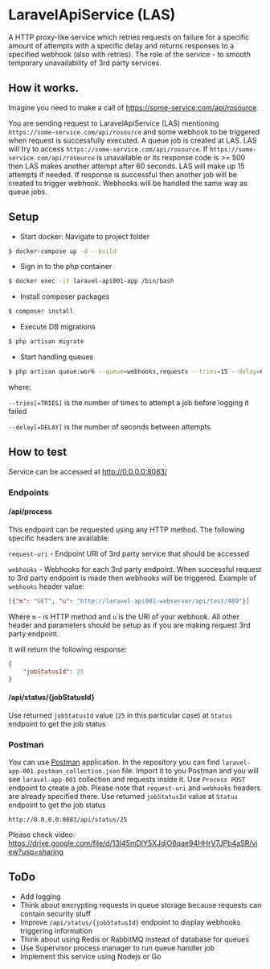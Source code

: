 # LaravelApiService (LAS)

A HTTP proxy-like service which retries requests on failure for a specific amount of attempts with a specific delay and returns responses to a specified webhook (also with retries).
The role of the service - to smooth temporary unavailability of 3rd party services.

## How it works.
Imagine you need to make a call of https://some-service.com/api/rosource.

You are sending request to LaravelApiService (LAS) mentioning `https://some-service.com/api/rosource` and some webhook to be triggered when request is successfully executed.
A queue job is created at LAS. LAS will try to access `https://some-service.com/api/rosource`.
If `https://some-service.com/api/rosource` is unavailable or its response code is >= 500 then LAS makes another attempt after 60 seconds.
LAS will make up 15 attempts if needed. If response is successful then another job will be created to trigger webhook.
Webhooks will be handled the same way as queue jobs.

## Setup
* Start docker: Navigate to project folder
```bash
$ docker-compose up -d --build
```
* Sign in to the php container
```bash
$ docker exec -it laravel-api001-app /bin/bash
```
* Install composer packages
```bash
$ composer install
```
* Execute DB migrations
```bash
$ php artisan migrate
```
* Start handling queues
```bash
$ php artisan queue:work --queue=webhooks,requests --tries=15 --delay=60
```
where:

`--tries[=TRIES]` is the number of times to attempt a job before logging it failed

`--delay[=DELAY]` is the number of seconds between attempts

## How to test
Service can be accessed at http://0.0.0.0:8083/

### Endpoints
#### /api/process
This endpoint can be requested using any HTTP method.
The following specific headers are available:

`request-uri` - Endpoint URI of 3rd party service that should be accessed

`webhooks` - Webhooks for each 3rd party endpoint. When successful request to 3rd party endpoint is made then webhooks will be triggered.
Example of `webhooks` header value:
```json
[{"m": "GET", "u": "http://laravel-api001-webserver/api/test/409"}]
```
Where `m` - is HTTP method and `u` is the URl of your webhook.
All other header and parameters should be setup as if you are making request 3rd party endpoint.

It will return the following response:
```json
{
    "jobStatusId": 25
}
```
#### /api/status/{jobStatusId}
Use returned `jobStatusId` value (`25` in this particular case) at `Status` endpoint to get the job status

### Postman
You can use [Postman](https://www.postman.com/) application.
In the repository you can find `laravel-app-001.postman_collection.json` file. Import it to you Postman and you will see `laravel-app-001` collection and requests inside it.
Use `Process POST` endpoint to create a job. Please note that `request-uri` and `webhooks` headers are already specified there.
Use returned `jobStatusId` value at `Status` endpoint to get the job status
```
http://0.0.0.0:8083/api/status/25
```

Please check video: https://drive.google.com/file/d/13I45mDlY5XJdjO8qae94HHrV7JPb4aSR/view?usp=sharing

## ToDo ##
* Add logging
* Think about encrypting requests in queue storage because requests can contain security stuff
* Improve `/api/status/{jobStatusId}` endpoint to display webhooks triggering information
* Think about using Redis or RabbitMQ instead of database for queues
* Use Supervisor process manager to run queue handler job
* Implement this service using Nodejs or Go 
